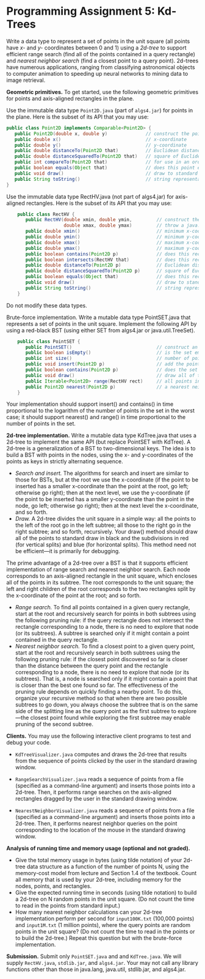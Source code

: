 # Programming Assignment 5: Kd-Trees

Write a data type to represent a set of points in the unit square (all points have *x-* and *y-* coordinates between 0 and 1) using a *2d-tree* to support efficient range search (find all of the points contained in a query rectangle) and *nearest neighbor search* (find a closest point to a query point). 2d-trees have numerous applications, ranging from classifying astronomical objects to computer animation to speeding up neural networks to mining data to image retrieval.

**Geometric primitives.** To get started, use the following geometric primitives for points and axis-aligned rectangles in the plane.

Use the immutable data type `Point2D.java` (part of `algs4.jar`) for points in the plane. Here is the subset of its API that you may use:

```Java
public class Point2D implements Comparable<Point2D> {
   public Point2D(double x, double y)              // construct the point (x, y)
   public double x()                               // x-coordinate
   public double y()                               // y-coordinate
   public double distanceTo(Point2D that)          // Euclidean distance between two points
   public double distanceSquaredTo(Point2D that)   // square of Euclidean distance between two points
   public int compareTo(Point2D that)              // for use in an ordered symbol table
   public boolean equals(Object that)              // does this point equal that?
   public void draw()                              // draw to standard draw
   public String toString()                        // string representation
}
```

Use the immutable data type RectHV.java (not part of algs4.jar) for axis-aligned rectangles. Here is the subset of its API that you may use:

```Java
    public class RectHV {
       public RectHV(double xmin, double ymin,         // construct the rectangle [xmin, xmax] x [ymin, ymax]
                     double xmax, double ymax)         // throw a java.lang.IllegalArgumentException if (xmin > xmax) or (ymin > ymax)
       public double xmin()                            // minimum x-coordinate of rectangle
       public double ymin()                            // minimum y-coordinate of rectangle
       public double xmax()                            // maximum x-coordinate of rectangle
       public double ymax()                            // maximum y-coordinate of rectangle
       public boolean contains(Point2D p)              // does this rectangle contain the point p (either inside or on boundary)?
       public boolean intersects(RectHV that)          // does this rectangle intersect that rectangle (at one or more points)?
       public double distanceTo(Point2D p)             // Euclidean distance from point p to the closest point in rectangle
       public double distanceSquaredTo(Point2D p)      // square of Euclidean distance from point p to closest point in rectangle
       public boolean equals(Object that)              // does this rectangle equal that?
       public void draw()                              // draw to standard draw
       public String toString()                        // string representation
    }
```

Do not modify these data types.

Brute-force implementation. Write a mutable data type PointSET.java that represents a set of points in the unit square. Implement the following API by using a red-black BST (using either SET from algs4.jar or java.util.TreeSet).

```Java
    public class PointSET {
       public PointSET()                               // construct an empty set of points
       public boolean isEmpty()                        // is the set empty?
       public int size()                               // number of points in the set
       public void insert(Point2D p)                   // add the point p to the set (if it is not already in the set)
       public boolean contains(Point2D p)              // does the set contain the point p?
       public void draw()                              // draw all of the points to standard draw
       public Iterable<Point2D> range(RectHV rect)     // all points in the set that are inside the rectangle
       public Point2D nearest(Point2D p)               // a nearest neighbor in the set to p; null if set is empty
    }
```

Your implementation should support insert() and contains() in time proportional to the logarithm of the number of points in the set in the worst case; it should support nearest() and range() in time proportional to the number of points in the set.

**2d-tree implementation.** Write a mutable data type KdTree.java that uses a 2d-tree to implement the same API (but replace PointSET with KdTree). A 2d-tree is a generalization of a BST to two-dimensional keys. The idea is to build a BST with points in the nodes, using the x- and y-coordinates of the points as keys in strictly alternating sequence.

* *Search and insert.* The algorithms for search and insert are similar to those for BSTs, but at the root we use the x-coordinate (if the point to be inserted has a smaller x-coordinate than the point at the root, go left; otherwise go right); then at the next level, we use the y-coordinate (if the point to be inserted has a smaller y-coordinate than the point in the node, go left; otherwise go right); then at the next level the x-coordinate, and so forth. 
* *Draw.* A 2d-tree divides the unit square in a simple way: all the points to the left of the root go in the left subtree; all those to the right go in the right subtree; and so forth, recursively. Your draw() method should draw all of the points to standard draw in black and the subdivisions in red (for vertical splits) and blue (for horizontal splits). This method need not be efficient—it is primarily for debugging. 

The prime advantage of a 2d-tree over a BST is that it supports efficient implementation of range search and nearest neighbor search. Each node corresponds to an axis-aligned rectangle in the unit square, which encloses all of the points in its subtree. The root corresponds to the unit square; the left and right children of the root corresponds to the two rectangles split by the x-coordinate of the point at the root; and so forth.

* *Range search.* To find all points contained in a given query rectangle, start at the root and recursively search for points in both subtrees using the following pruning rule: if the query rectangle does not intersect the rectangle corresponding to a node, there is no need to explore that node (or its subtrees). A subtree is searched only if it might contain a point contained in the query rectangle.
* *Nearest neighbor search.* To find a closest point to a given query point, start at the root and recursively search in both subtrees using the following pruning rule: if the closest point discovered so far is closer than the distance between the query point and the rectangle corresponding to a node, there is no need to explore that node (or its subtrees). That is, a node is searched only if it might contain a point that is closer than the best one found so far. The effectiveness of the pruning rule depends on quickly finding a nearby point. To do this, organize your recursive method so that when there are two possible subtrees to go down, you always choose the subtree that is on the same side of the splitting line as the query point as the first subtree to explore—the closest point found while exploring the first subtree may enable pruning of the second subtree. 

**Clients.**  You may use the following interactive client programs to test and debug your code.

* `KdTreeVisualizer.java` computes and draws the 2d-tree that results from the sequence of points clicked by the user in the standard drawing window.

* `RangeSearchVisualizer.java` reads a sequence of points from a file (specified as a command-line argument) and inserts those points into a 2d-tree. Then, it performs range searches on the axis-aligned rectangles dragged by the user in the standard drawing window.
* `NearestNeighborVisualizer.java` reads a sequence of points from a file (specified as a command-line argument) and inserts those points into a 2d-tree. Then, it performs nearest neighbor queries on the point corresponding to the location of the mouse in the standard drawing window. 

**Analysis of running time and memory usage (optional and not graded).** 

* Give the total memory usage in bytes (using tilde notation) of your 2d-tree data structure as a function of the number of points N, using the memory-cost model from lecture and Section 1.4 of the textbook. Count all memory that is used by your 2d-tree, including memory for the nodes, points, and rectangles.
* Give the expected running time in seconds (using tilde notation) to build a 2d-tree on N random points in the unit square. (Do not count the time to read in the points from standard input.)
* How many nearest neighbor calculations can your 2d-tree implementation perform per second for `input100K.txt` (100,000 points) and `input1M.txt` (1 million points), where the query points are random points in the unit square? (Do not count the time to read in the points or to build the 2d-tree.) Repeat this question but with the brute-force implementation. 

**Submission.** Submit only `PointSET.java` and and `KdTree.java`. We will supply `RectHV.java`, `stdlib.jar`, and `algs4.jar`. Your may not call any library functions other than those in java.lang, java.util, stdlib.jar, and algs4.jar.